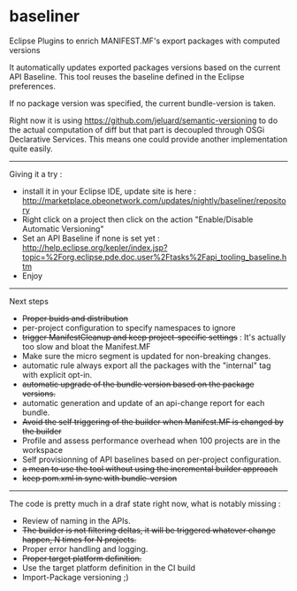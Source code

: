 baseliner
=========

Eclipse Plugins to enrich MANIFEST.MF's export packages with computed versions

It automatically updates exported packages versions based on the current API Baseline.
This tool reuses the baseline defined in the Eclipse preferences.

If no package version was specified, the current bundle-version is taken.


Right now it is using https://github.com/jeluard/semantic-versioning to do the actual computation of diff but that part 
is decoupled through OSGi Declarative Services. This means one could provide another implementation quite easily.


----------

Giving it a try :
- install it in your Eclipse IDE, update site is here : http://marketplace.obeonetwork.com/updates/nightly/baseliner/repository
- Right click on a project then click on the action "Enable/Disable Automatic Versioning"
- Set an API Baseline if none is set yet : http://help.eclipse.org/kepler/index.jsp?topic=%2Forg.eclipse.pde.doc.user%2Ftasks%2Fapi_tooling_baseline.htm
- Enjoy


----------

Next steps

* ~~Proper buids and distribution~~
* per-project configuration to specify namespaces to ignore
* ~~trigger ManifestCleanup and keep project-specific settings~~ : It's actually too slow and bloat the Manifest.MF
* Make sure the micro segment is updated for non-breaking changes.
* automatic rule always export all the packages with the "internal" tag with explicit opt-in.
* ~~automatic upgrade of the bundle version based on the package versions.~~
* automatic generation and update of an api-change report for each bundle.
* ~~Avoid the self triggering of the builder when Manifest.MF is changed by the builder~~
* Profile and assess performance overhead when 100 projects are in the workspace
* Self provisionning of API baselines based on per-project configuration.
* ~~a mean to use the tool without using the incremental builder approach~~
* ~~keep pom.xml in sync with bundle-version~~



----------

The code is pretty much in a draf state right now, what is notably missing :

* Review of naming in the APIs.
* ~~The builder is not filtering deltas, it will be triggered whatever change happen, N times for N projects.~~
* Proper error handling and logging.
* ~~Proper target platform definition.~~
* Use the target platform definition in the CI build
* Import-Package versioning ;)
